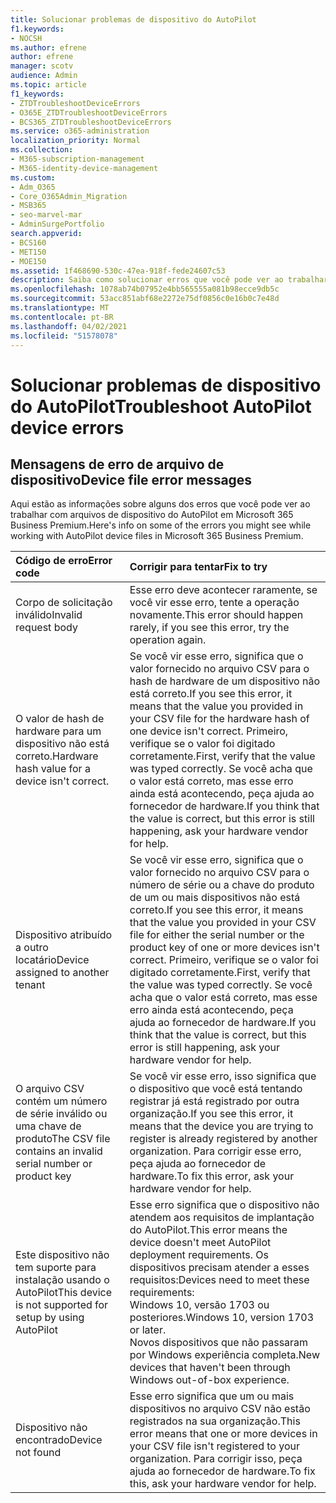 ```yaml
---
title: Solucionar problemas de dispositivo do AutoPilot
f1.keywords:
- NOCSH
ms.author: efrene
author: efrene
manager: scotv
audience: Admin
ms.topic: article
f1_keywords:
- ZTDTroubleshootDeviceErrors
- O365E_ZTDTroubleshootDeviceErrors
- BCS365_ZTDTroubleshootDeviceErrors
ms.service: o365-administration
localization_priority: Normal
ms.collection:
- M365-subscription-management
- M365-identity-device-management
ms.custom:
- Adm_O365
- Core_O365Admin_Migration
- MSB365
- seo-marvel-mar
- AdminSurgePortfolio
search.appverid:
- BCS160
- MET150
- MOE150
ms.assetid: 1f468690-530c-47ea-918f-fede24607c53
description: Saiba como solucionar erros que você pode ver ao trabalhar com arquivos de dispositivo do AutoPilot Microsoft 365 Business Premium.
ms.openlocfilehash: 1078ab74b07952e4bb565555a081b98ecce9db5c
ms.sourcegitcommit: 53acc851abf68e2272e75df0856c0e16b0c7e48d
ms.translationtype: MT
ms.contentlocale: pt-BR
ms.lasthandoff: 04/02/2021
ms.locfileid: "51578078"
---
```

# <a name="troubleshoot-autopilot-device-errors"></a><span data-ttu-id="f97d1-103">Solucionar problemas de dispositivo do AutoPilot</span><span class="sxs-lookup"><span data-stu-id="f97d1-103">Troubleshoot AutoPilot device errors</span></span>

## <a name="device-file-error-messages"></a><span data-ttu-id="f97d1-104">Mensagens de erro de arquivo de dispositivo</span><span class="sxs-lookup"><span data-stu-id="f97d1-104">Device file error messages</span></span>

<span data-ttu-id="f97d1-105">Aqui estão as informações sobre alguns dos erros que você pode ver ao trabalhar com arquivos de dispositivo do AutoPilot em Microsoft 365 Business Premium.</span><span class="sxs-lookup"><span data-stu-id="f97d1-105">Here's info on some of the errors you might see while working with AutoPilot device files in Microsoft 365 Business Premium.</span></span> 
  
|<span data-ttu-id="f97d1-106">**Código de erro**</span><span class="sxs-lookup"><span data-stu-id="f97d1-106">**Error code**</span></span>|<span data-ttu-id="f97d1-107">**Corrigir para tentar**</span><span class="sxs-lookup"><span data-stu-id="f97d1-107">**Fix to try**</span></span>|
|:-----|:-----|
|<span data-ttu-id="f97d1-108">Corpo de solicitação inválido</span><span class="sxs-lookup"><span data-stu-id="f97d1-108">Invalid request body</span></span>  <br/> |<span data-ttu-id="f97d1-109">Esse erro deve acontecer raramente, se você vir esse erro, tente a operação novamente.</span><span class="sxs-lookup"><span data-stu-id="f97d1-109">This error should happen rarely, if you see this error, try the operation again.</span></span>  <br/> |
|<span data-ttu-id="f97d1-110">O valor de hash de hardware para um dispositivo não está correto.</span><span class="sxs-lookup"><span data-stu-id="f97d1-110">Hardware hash value for a device isn't correct.</span></span>  <br/> |<span data-ttu-id="f97d1-111">Se você vir esse erro, significa que o valor fornecido no arquivo CSV para o hash de hardware de um dispositivo não está correto.</span><span class="sxs-lookup"><span data-stu-id="f97d1-111">If you see this error, it means that the value you provided in your CSV file for the hardware hash of one device isn't correct.</span></span> <span data-ttu-id="f97d1-112">Primeiro, verifique se o valor foi digitado corretamente.</span><span class="sxs-lookup"><span data-stu-id="f97d1-112">First, verify that the value was typed correctly.</span></span> <span data-ttu-id="f97d1-113">Se você acha que o valor está correto, mas esse erro ainda está acontecendo, peça ajuda ao fornecedor de hardware.</span><span class="sxs-lookup"><span data-stu-id="f97d1-113">If you think that the value is correct, but this error is still happening, ask your hardware vendor for help.</span></span>  <br/> |
|<span data-ttu-id="f97d1-114">Dispositivo atribuído a outro locatário</span><span class="sxs-lookup"><span data-stu-id="f97d1-114">Device assigned to another tenant</span></span>  <br/> |<span data-ttu-id="f97d1-115">Se você vir esse erro, significa que o valor fornecido no arquivo CSV para o número de série ou a chave do produto de um ou mais dispositivos não está correto.</span><span class="sxs-lookup"><span data-stu-id="f97d1-115">If you see this error, it means that the value you provided in your CSV file for either the serial number or the product key of one or more devices isn't correct.</span></span> <span data-ttu-id="f97d1-116">Primeiro, verifique se o valor foi digitado corretamente.</span><span class="sxs-lookup"><span data-stu-id="f97d1-116">First, verify that the value was typed correctly.</span></span> <span data-ttu-id="f97d1-117">Se você acha que o valor está correto, mas esse erro ainda está acontecendo, peça ajuda ao fornecedor de hardware.</span><span class="sxs-lookup"><span data-stu-id="f97d1-117">If you think that the value is correct, but this error is still happening, ask your hardware vendor for help.</span></span>  <br/> |
|<span data-ttu-id="f97d1-118">O arquivo CSV contém um número de série inválido ou uma chave de produto</span><span class="sxs-lookup"><span data-stu-id="f97d1-118">The CSV file contains an invalid serial number or product key</span></span>  <br/> |<span data-ttu-id="f97d1-119">Se você vir esse erro, isso significa que o dispositivo que você está tentando registrar já está registrado por outra organização.</span><span class="sxs-lookup"><span data-stu-id="f97d1-119">If you see this error, it means that the device you are trying to register is already registered by another organization.</span></span> <span data-ttu-id="f97d1-120">Para corrigir esse erro, peça ajuda ao fornecedor de hardware.</span><span class="sxs-lookup"><span data-stu-id="f97d1-120">To fix this error, ask your hardware vendor for help.</span></span>  <br/> |
|<span data-ttu-id="f97d1-121">Este dispositivo não tem suporte para instalação usando o AutoPilot</span><span class="sxs-lookup"><span data-stu-id="f97d1-121">This device is not supported for setup by using AutoPilot</span></span>  <br/> | <span data-ttu-id="f97d1-122">Esse erro significa que o dispositivo não atendem aos requisitos de implantação do AutoPilot.</span><span class="sxs-lookup"><span data-stu-id="f97d1-122">This error means the device doesn't meet AutoPilot deployment requirements.</span></span> <span data-ttu-id="f97d1-123">Os dispositivos precisam atender a esses requisitos:</span><span class="sxs-lookup"><span data-stu-id="f97d1-123">Devices need to meet these requirements:</span></span>  <br/>  <span data-ttu-id="f97d1-124">Windows 10, versão 1703 ou posteriores.</span><span class="sxs-lookup"><span data-stu-id="f97d1-124">Windows 10, version 1703 or later.</span></span>  <br/>  <span data-ttu-id="f97d1-125">Novos dispositivos que não passaram por Windows experiência completa.</span><span class="sxs-lookup"><span data-stu-id="f97d1-125">New devices that haven't been through Windows out-of-box experience.</span></span>  <br/> |
|<span data-ttu-id="f97d1-126">Dispositivo não encontrado</span><span class="sxs-lookup"><span data-stu-id="f97d1-126">Device not found</span></span>  <br/> |<span data-ttu-id="f97d1-127">Esse erro significa que um ou mais dispositivos no arquivo CSV não estão registrados na sua organização.</span><span class="sxs-lookup"><span data-stu-id="f97d1-127">This error means that one or more devices in your CSV file isn't registered to your organization.</span></span> <span data-ttu-id="f97d1-128">Para corrigir isso, peça ajuda ao fornecedor de hardware.</span><span class="sxs-lookup"><span data-stu-id="f97d1-128">To fix this, ask your hardware vendor for help.</span></span>  <br/> |
